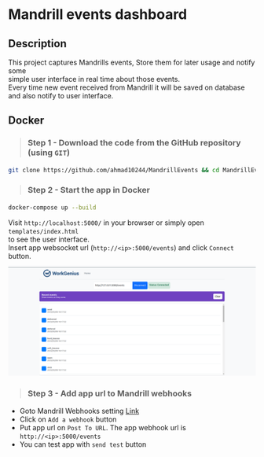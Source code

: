 # Mandrill events dashboard

## Description

This project captures Mandrills events, Store them for later usage and notify some \
simple user interface in real time about those events. \
Every time new event received from Mandrill it will be saved on database \
and also notify to user interface.

## Docker

> ### **Step 1** - Download the code from the GitHub repository (using `GIT`)

``` bash
git clone https://github.com/ahmad10244/MandrillEvents && cd MandrillEvents
```

> ### **Step 2** - Start the app in Docker

``` bash
docker-compose up --build
```

Visit `http://localhost:5000/` in your browser or simply open `templates/index.html` \
to see the user interface. \
Insert app websocket url (`http://<ip>:5000/events`) and click `Connect` button.

![Home Page!](images/home.png)

> ### **Step 3** - Add app url to Mandrill webhooks

- Goto Mandrill Webhooks setting [Link](https://mandrillapp.com/settings/webhooks)
- Click on `Add a webhook` button
- Put app url on `Post To URL`. The app webhook url is `http://<ip>:5000/events`
- You can test app with `send test` button
